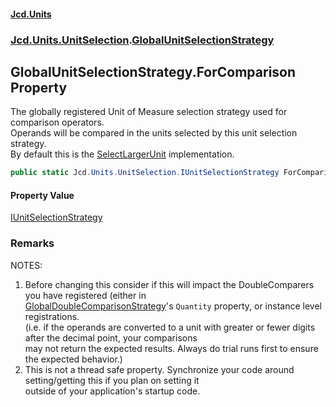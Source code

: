 #### [Jcd.Units](index.md 'index')
### [Jcd.Units.UnitSelection](Jcd.Units.UnitSelection.md 'Jcd.Units.UnitSelection').[GlobalUnitSelectionStrategy](GlobalUnitSelectionStrategy.md 'Jcd.Units.UnitSelection.GlobalUnitSelectionStrategy')

## GlobalUnitSelectionStrategy.ForComparison Property

The globally registered Unit of Measure selection strategy used for comparison operators.  
Operands will be compared in the units selected by this unit selection strategy.  
By default this is the [SelectLargerUnit](SelectLargerUnit.md 'Jcd.Units.UnitSelection.SelectLargerUnit') implementation.

```csharp
public static Jcd.Units.UnitSelection.IUnitSelectionStrategy ForComparison { get; set; }
```

#### Property Value
[IUnitSelectionStrategy](IUnitSelectionStrategy.md 'Jcd.Units.UnitSelection.IUnitSelectionStrategy')

### Remarks
NOTES:  
1. Before changing this consider if this will impact the DoubleComparers you have registered (either in  
[GlobalDoubleComparisonStrategy](GlobalDoubleComparisonStrategy.md 'Jcd.Units.DoubleComparison.GlobalDoubleComparisonStrategy')'s `Quantity` property, or instance level registrations.  
(i.e. if the operands are converted to a unit with greater or fewer digits after the decimal point, your comparisons  
may not return the expected results. Always do trial runs first to ensure the expected behavior.)  
2. This is not a thread safe property. Synchronize your code around setting/getting this if you plan on setting it  
outside of your application's startup code.